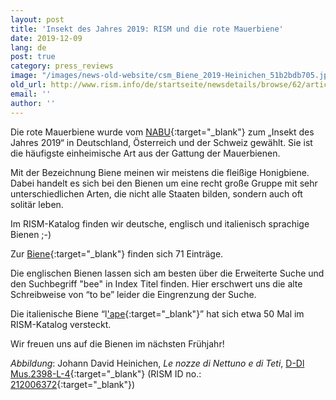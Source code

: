```yaml
---
layout: post
title: 'Insekt des Jahres 2019: RISM und die rote Mauerbiene'
date: 2019-12-09
lang: de
post: true
category: press_reviews
image: "/images/news-old-website/csm_Biene_2019-Heinichen_51b2bdb705.jpg"
old_url: http://www.rism.info/de/startseite/newsdetails/browse/62/article/64/insect-of-the-year-2019-red-mason-bee.html
email: ''
author: ''
---
```



Die rote Mauerbiene wurde vom [NABU](https://www.nabu.de/news/2018/11/25571.html){:target="_blank"} zum „Insekt des Jahres 2019“ in Deutschland, Österreich und der Schweiz gewählt. Sie ist die häufigste einheimische Art aus der Gattung der Mauerbienen.

Mit der Bezeichnung Biene meinen wir meistens die fleißige Honigbiene. Dabei handelt es sich bei den Bienen um eine recht große Gruppe mit sehr unterschiedlichen Arten, die nicht alle Staaten bilden, sondern auch oft solitär leben.

Im RISM-Katalog finden wir deutsche, englisch und italienisch sprachige Bienen ;-)

Zur [Biene](https://opac.rism.info/search?View=rism&q=biene){:target="_blank"} finden sich 71 Einträge.

Die englischen Bienen lassen sich am besten über die Erweiterte Suche und den Suchbegriff "bee" in Index Titel finden. Hier erschwert uns die alte Schreibweise von “to be” leider die Eingrenzung der Suche.

Die italienische Biene “l['ape](https://opac.rism.info/search?View=rism&q=l'ape){:target="_blank"}” hat sich etwa 50 Mal im RISM-Katalog versteckt.

Wir freuen uns auf die Bienen im nächsten Frühjahr!


_Abbildung_: Johann David Heinichen, _Le nozze di Nettuno e di Teti_, [D-Dl Mus.2398-L-4](https://digital.slub-dresden.de/werkansicht/dlf/126042/){:target="_blank"} (RISM ID no.: [212006372](https://opac.rism.info/search?id=212006372&View=rism){:target="_blank"})

